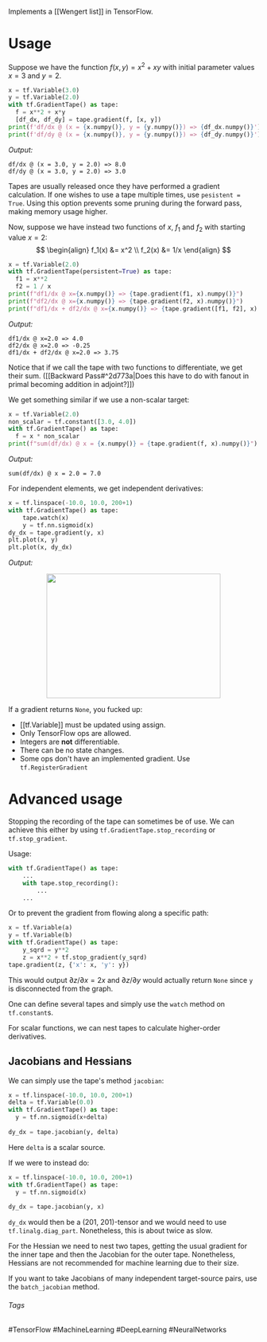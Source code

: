 Implements a [[Wengert list]] in TensorFlow.
# Usage
Suppose we have the function $f(x,y) = x^2 + xy$ with initial parameter values $x = 3$ and $y = 2$.
```python
x = tf.Variable(3.0)
y = tf.Variable(2.0)
with tf.GradientTape() as tape:
  f = x**2 + x*y
  [df_dx, df_dy] = tape.gradient(f, [x, y])
print(f'df/dx @ (x = {x.numpy()}, y = {y.numpy()}) => {df_dx.numpy()}')
print(f'df/dy @ (x = {x.numpy()}, y = {y.numpy()}) => {df_dy.numpy()}')
```
_Output:_
```output
df/dx @ (x = 3.0, y = 2.0) => 8.0 
df/dy @ (x = 3.0, y = 2.0) => 3.0
```

Tapes are usually released once they have performed a gradient calculation. If one wishes to use a tape multiple times, use `pesistent = True`. Using this option prevents some pruning during the forward pass, making memory usage higher. 

Now, suppose we have instead two functions of $x$, $f_1$ and $f_2$ with starting value $x=2$:
$$
\begin{align}
f_1(x) &= x^2 \\
f_2(x) &= 1/x
\end{align}
$$
```python
x = tf.Variable(2.0)
with tf.GradientTape(persistent=True) as tape:
  f1 = x**2
  f2 = 1 / x
print(f"df1/dx @ x={x.numpy()} => {tape.gradient(f1, x).numpy()}")
print(f"df2/dx @ x={x.numpy()} => {tape.gradient(f2, x).numpy()}")
print(f"df1/dx + df2/dx @ x={x.numpy()} => {tape.gradient([f1, f2], x).numpy()}")
```
_Output:_
```output
df1/dx @ x=2.0 => 4.0 
df2/dx @ x=2.0 => -0.25 
df1/dx + df2/dx @ x=2.0 => 3.75
```
Notice that if we call the tape with two functions to differentiate, we get their sum. 
([[Backward Pass#^2d773a|Does this have to do with fanout in primal becoming addition in adjoint?]])

We get something similar if we use a non-scalar target:
```python
x = tf.Variable(2.0)
non_scalar = tf.constant([3.0, 4.0])
with tf.GradientTape() as tape:
  f = x * non_scalar
print(f"sum(df/dx) @ x = {x.numpy()} = {tape.gradient(f, x).numpy()}")
```
_Output:_
```output
sum(df/dx) @ x = 2.0 = 7.0
```

For independent elements, we get independent derivatives:
```python
x = tf.linspace(-10.0, 10.0, 200+1)
with tf.GradientTape() as tape:
	tape.watch(x)  
	y = tf.nn.sigmoid(x)
dy_dx = tape.gradient(y, x)
plt.plot(x, y)
plt.plot(x, dy_dx)
```
_Output:_
<div style="text-align: center;">
	<img src="D:\Documents (HD)\Obsidian Vaults\Science & Math\Computing\Machine Learning\Neural Networks\TensorFlow\Images\Pasted image 20230712000328.png" alt="" width="350" height = "250">
</div>

If a gradient returns `None`, you fucked up:
- [[tf.Variable]] must be updated using assign.
- Only TensorFlow ops are allowed.
- Integers are **not** differentiable.
- There can be no state changes.
- Some ops don't have an implemented gradient. Use `tf.RegisterGradient`

# Advanced usage
Stopping the recording of the tape can sometimes be of use. 
We can achieve this either by using `tf.GradientTape.stop_recording` or `tf.stop_gradient`.

Usage:
```python
with tf.GradientTape() as tape:  
	...
	with tape.stop_recording():    
		...
	...
```

Or to prevent the gradient from flowing along a specific path:
```python
x = tf.Variable(a)
y = tf.Variable(b)
with tf.GradientTape() as tape:  
	y_sqrd = y**2  
	z = x**2 + tf.stop_gradient(y_sqrd)
tape.gradient(z, {'x': x, 'y': y})
```
This would output $\partial z /\partial x = 2x$ and $\partial z /\partial y$ would actually return `None` since `y` is disconnected from the graph. 

One can define several tapes and simply use the `watch` method on `tf.constant`s.

For scalar functions, we can nest tapes to calculate higher-order derivatives.

## Jacobians and Hessians
We can simply use the tape's method `jacobian`:
```python
x = tf.linspace(-10.0, 10.0, 200+1)
delta = tf.Variable(0.0)
with tf.GradientTape() as tape:
  y = tf.nn.sigmoid(x+delta)
 
dy_dx = tape.jacobian(y, delta)
```
Here `delta` is a scalar source. 

If we were to instead do:
```python
x = tf.linspace(-10.0, 10.0, 200+1)
with tf.GradientTape() as tape:
  y = tf.nn.sigmoid(x)
 
dy_dx = tape.jacobian(y, x)
```
`dy_dx` would then be a (201, 201)-tensor and we would need to use `tf.linalg.diag_part`. Nonetheless, this is about twice as slow.

For the Hessian we need to nest two tapes, getting the usual gradient for the inner tape and then the Jacobian for the outer tape. Nonetheless, Hessians are not recommended for machine learning due to their size.

If you want to take Jacobians of many independent target-source pairs, use the `batch_jacobian` method.

###### Tags
#TensorFlow #MachineLearning #DeepLearning #NeuralNetworks 